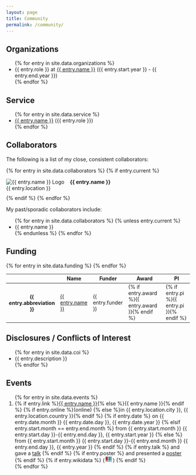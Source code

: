 ```yaml
---
layout: page
title: Community
permalink: /community/
---
```

## Organizations

<ul>
{% for entry in site.data.organizations %}
    <li>
    {{ entry.role }} at <a href="{{ entry.url }}">{{ entry.name }}</a> ({{ entry.start.year }} - {{ entry.end.year }})
    </li>
{% endfor %}
</ul>

## Service

<ul>
{% for entry in site.data.service %}
    <li>
        <a href="{{ entry.url }}">{{ entry.name }}</a> ({{ entry.role }})
    </li>
{% endfor %}
</ul>

## Collaborators

The following is a list of my close, consistent collaborators:

{% for entry in site.data.collaborators %}
{% if entry.current %}
<div style="padding-bottom: 10px;">
<div style="width: 160px; text-align: center; display: inline-block; float: left; margin-right: 15px;">
<img src="{{ entry.logo }}" alt="{{ entry.name }} Logo" style="max-width: 160px; max-height: 45px;" />
</div>
<strong>{{ entry.name }}</strong>
<br />
{{ entry.location }}
</div>
{% endif %}
{% endfor %}

My past/sporadic collaborators include:

<ul>
{% for entry in site.data.collaborators %}
{% unless entry.current %}
<li>{{ entry.name }}</li>
{% endunless %}
{% endfor %}
</ul>

## Funding

<table>
<thead>
<tr>
    <th scope="col"></th>
    <th scope="col">Name</th>
    <th scope="col">Funder</th>
    <th scope="col">Award</th>
    <th scope="col">PI</th>
</tr>
</thead>
<tbody>
{% for entry in site.data.funding %}
<tr>
    <th scope="row">{{ entry.abbreviation }}</th>
    <td><a href="{{ entry.url }}">{{ entry.name }}</a></td>
    <td>{{ entry.funder }}</td>
    <td>{% if entry.award %}{{ entry.award }}{% endif %}</td>
    <td>{% if entry.pi %}{{ entry.pi }}{% endif %}</td>
</tr>
{% endfor %}
</tbody>
</table>

## Disclosures / Conflicts of Interest

<ul>
{% for entry in site.data.coi %}
<li>{{ entry.description }}</li>
{% endfor %}
</ul>

## Events

<ol reversed>
{% for entry in site.data.events %}
    <li>
    {% if entry.link %}<a href="{{ entry.link }}">{{ entry.name }}</a>{% else %}{{ entry.name }}{% endif %}
    {% if entry.online %}(online) {% else %}in {{ entry.location.city }}, {{ entry.location.country }}{% endif %}
    {% if entry.date %}
    on {{ entry.date.month }} {{ entry.date.day }}, {{ entry.date.year }}
    {% elsif entry.start.month == entry.end.month %}
    from {{ entry.start.month }} {{ entry.start.day }}-{{ entry.end.day }}, {{ entry.start.year }}
    {% else %}
    from {{ entry.start.month }} {{ entry.start.day }}-{{ entry.end.month }} {{ entry.end.day }}, {{ entry.year }}
    {% endif %}
    {% if entry.talk %}
    and gave a <a href="{{ entry.talk.url }}">talk</a>
    {% endif %}
    {% if entry.poster %}
    and presented a <a href="{{ entry.poster.url }}">poster</a>
    {% endif %}
    {% if entry.wikidata %}
    (<a href="https://scholia.toolforge.org/event/{{ entry.wikidata }}"><img src="/img/logos/wikidata_logo.svg" height="16"/></a>)
    {% endif %}
    </li>
{% endfor %}
</ol>

<!--
<iframe style="width: 80vw; height: 50vh; border: none;" src="https://query.wikidata.org/embed.html#%0ASELECT%0A%20%20(xsd%3Adate(MIN(%3Fstart))%20AS%20%3Fdate)%20%20%0A%20%20%3Fevent%0A%20%20%3FeventLabel%0A%20%20(GROUP_CONCAT(DISTINCT%20%3Frole%3B%20separator%3D%22%2C%20%22)%20AS%20%3Froles)%0A%20%20(GROUP_CONCAT(DISTINCT%20%3Flocation_label%3B%20separator%3D%22%2C%20%22)%20AS%20%3Flocations)%0AWHERE%20%7B%0A%20%20%20%20BIND(wd%3AQ47475003%20AS%20%3Fperson)%0A%20%20%20%20%7B%20%20%23%20speaker%0A%20%20%20%20%20%20%3Fevent%20wdt%3AP823%20%3Fperson%20.%0A%20%20%20%20%20%20BIND(%22speaker%22%20AS%20%3Frole)%0A%20%20%20%20%7D%20UNION%20%7B%20%20%23%20organizer%0A%20%20%20%20%20%20%3Fevent%20wdt%3AP664%20%3Fperson%20.%0A%20%20%20%20%20%20BIND(%22organizer%22%20AS%20%3Frole)%0A%20%20%20%20%7D%20UNION%20%7B%20%20%23%20participant%0A%20%20%20%20%20%20%3Fperson%20wdt%3AP1344%20%7C%20%5Ewdt%3AP710%20%3Fevent%20%20.%0A%20%20%20%20%20%20BIND(%22participant%22%20AS%20%3Frole)%0A%20%20%20%20%7D%20UNION%20%7B%20%20%23%20editor%0A%20%20%20%20%20%20%3Fperson%20%5Ewdt%3AP98%20%2F%20wdt%3AP4745%20%3Fevent%20%20.%0A%20%20%20%20%20%20BIND(%22editor%20of%20proceedings%22%20AS%20%3Frole)%0A%20%20%20%20%7D%20UNION%20%7B%20%20%23%20author%0A%20%20%20%20%20%20%3Fperson%20%5Ewdt%3AP50%20%2F%20wdt%3AP1433%20%2F%20wdt%3AP4745%20%3Fevent%20%20.%0A%20%20%20%20%20%20BIND(%22author%22%20AS%20%3Frole)%0A%20%20%20%20%7D%20UNION%20%7B%20%20%23%20program%20committee%20member%0A%20%20%20%20%20%20%3Fevent%20wdt%3AP5804%20%3Fperson%20.%0A%20%20%20%20%20%20BIND(%22program%20committee%20member%22%20AS%20%3Frole)%0A%20%20%20%20%7D%0A%20%20%20%20OPTIONAL%20%7B%20%3Fevent%20wdt%3AP276%20%3Flocation%20.%20%3Flocation%20rdfs%3Alabel%20%3Flocation_label%20.%20FILTER%20(LANG(%3Flocation_label)%20%3D%20'en')%7D%0A%20%20%20%20OPTIONAL%20%7B%20%3Fevent%20wdt%3AP580%20%7C%20wdt%3AP585%20%3Fstart%20%7D%0A%20%0A%20%20%20%20SERVICE%20wikibase%3Alabel%20%7B%20bd%3AserviceParam%20wikibase%3Alanguage%20%22%5BAUTO_LANGUAGE%5D%2Cen%2Cda%2Cde%2Ces%2Cfr%2Cjp%2Cno%2Cru%2Csv%2Czh%22.%20%7D%0A%7D%0AGROUP%20BY%20%3Fevent%20%3FeventLabel%0AORDER%20BY%20DESC(%3Fdate)%20%0A" referrerpolicy="origin" sandbox="allow-scripts allow-same-origin allow-popups"></iframe>
-->
